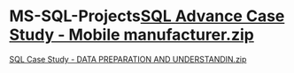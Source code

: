 # MS-SQL-Projects[SQL Advance Case Study - Mobile manufacturer.zip](https://github.com/user-attachments/files/16745195/SQL.Advance.Case.Study.-.Mobile.manufacturer.zip)

[SQL Case Study - DATA PREPARATION AND UNDERSTANDIN.zip](https://github.com/user-attachments/files/16745196/SQL.Case.Study.-.DATA.PREPARATION.AND.UNDERSTANDIN.zip)
